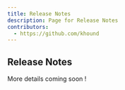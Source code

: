 ```yaml
---
title: Release Notes
description: Page for Release Notes
contributors:
  - https://github.com/khound
---
```


## Release Notes

More details coming soon !
